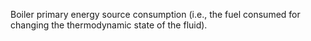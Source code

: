Boiler primary energy source consumption (i.e., the fuel consumed for changing the thermodynamic state of the fluid).